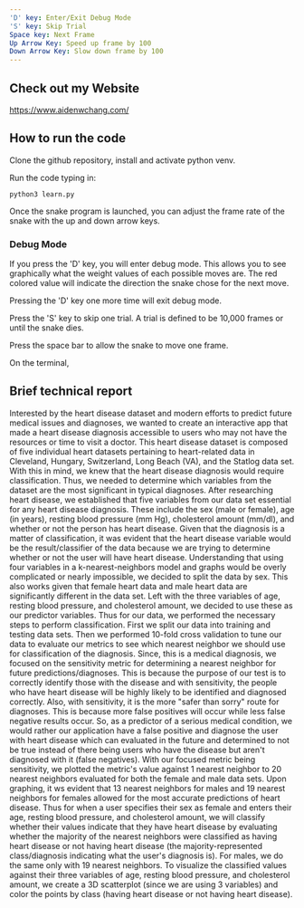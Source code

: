 ```yaml
---
'D' key: Enter/Exit Debug Mode
'S' key: Skip Trial
Space key: Next Frame
Up Arrow Key: Speed up frame by 100
Down Arrow Key: Slow down frame by 100
---
```


## Check out my Website
https://www.aidenwchang.com/


## How to run the code

Clone the github repository, install and activate python venv.

Run the code typing in:
```
python3 learn.py
```

Once the snake program is launched, you can adjust the frame rate of the snake with the up and down arrow keys.

### Debug Mode
If you press the 'D' key, you will enter debug mode. This allows you to see graphically what the weight values of each possible moves are. The red colored value will indicate the direction the snake chose for the next move.

Pressing the 'D' key one more time will exit debug mode.

Press the 'S' key to skip one trial. A trial is defined to be 10,000 frames or until the snake dies.

Press the space bar to allow the snake to move one frame. 

On the terminal, 

## Brief technical report

Interested by the heart disease dataset and modern efforts to predict future medical issues and diagnoses, we wanted to create an interactive app that made a heart disease diagnosis accessible to users who may not have the resources or time to visit a doctor. This heart disease dataset is composed of five individual heart datasets pertaining to heart-related data in Cleveland, Hungary, Switzerland, Long Beach (VA), and the Statlog data set. With this in mind, we knew that the heart disease diagnosis would require classification. Thus, we needed to determine which variables from the dataset are the most significant in typical diagnoses. After researching heart disease, we established that five variables from our data set essential for any heart disease diagnosis. These include the sex (male or female), age (in years), resting blood pressure (mm Hg), cholesterol amount (mm/dl), and whether or not the person has heart disease. Given that the diagnosis is a matter of classification, it was evident that the heart disease variable would be the result/classifier of the data because we are trying to determine whether or not the user will have heart disease. Understanding that using four variables in a k-nearest-neighbors model and graphs would be overly complicated or nearly impossible, we decided to split the data by sex. This also works given that female heart data and male heart data are significantly different in the data set. Left with the three variables of age, resting blood pressure, and cholesterol amount, we decided to use these as our predictor variables. Thus for our data, we performed the necessary steps to perform classification. First we split our data into training and testing data sets. Then we performed 10-fold cross validation to tune our data to evaluate our metrics to see which nearest neighbor we should use for classification of the diagnosis. Since, this is a medical diagnosis, we focused on the sensitivity metric for determining a nearest neighbor for future predictions/diagnoses. This is because the purpose of our test is to correctly identify those with the disease and with sensitivity, the people who have heart disease will be highly likely to be identified and diagnosed correctly. Also, with sensitivity, it is the more "safer than sorry" route for diagnoses. This is because more false positives will occur while less false negative results occur. So, as a predictor of a serious medical condition, we would rather our application have a false positive and diagnose the user with heart disease which can evaluated in the future and determined to not be true instead of there being users who have the disease but aren't diagnosed with it (false negatives). With our focused metric being sensitivity, we plotted the metric's value against 1 nearest neighbor to 20 nearest neighbors evaluated for both the female and male data sets. Upon graphing, it ws evident that 13 nearest neighbors for males and 19 nearest neighbors for females allowed for the most accurate predictions of heart disease. Thus for when a user specifies their sex as female and enters their age, resting blood pressure, and cholesterol amount, we will classify whether their values indicate that they have heart disease by evaluating whether the majority of the nearest neighbors were classified as having heart disease or not having heart disease (the majority-represented class/diagnosis indicating what the user's diagnosis is). For males, we do the same only with 19 nearest neighbors. To visualize the classified values against their three variables of age, resting blood pressure, and cholesterol amount, we create a 3D scatterplot (since we are using 3 variables) and color the points by class (having heart disease or not having heart disease).